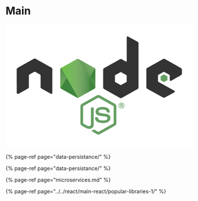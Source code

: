 # Main

![](../../.gitbook/assets/image%20%2834%29.png)

{% page-ref page="data-persistance/" %}

{% page-ref page="data-persistance/" %}

{% page-ref page="microservices.md" %}

{% page-ref page="../../react/main-react/popular-libraries-1/" %}




